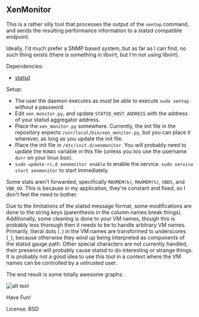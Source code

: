 ## XenMonitor

This is a rather silly tool that processes the output of the `xentop` command, 
and sends the resulting performance information to a statsd compatible endpoint.

Ideally, I'd much prefer a SNMP based system, but as far as I can find, no
such thing exists (there is something in libvirt, but I'm not using libvirt).

Dependencies:

 - [statsd]

Setup:

 - The user the daemon executes as *must* be able to execute `sudo xentop`
 *without* a password. 
 - Edit `xen_monitor.py`, and update `STATSD_HOST_ADDRESS` with the address
 of your statsd aggregator address.
 - Place the `xen_monitor.py` somewhere. Currently, the init file in the
 repository expects `/usr/local/bin/xen_monitor.py`, but you can place it
 wherever, as long as you update the init file.
 - Place the init file in `/etc/init.d/xenmonitor`. You will probably need
 to update the `RUNAS` variable in this file (unless you too use the username
 `durr` on your linux box).
 - `sudo update-rc.d xenmonitor enable` to enable the service. `sudo service 
 start xenmonitor` to start immediately.

Some stats aren't forwarded, specifically `MAXMEM(k)`, `MAXMEM(%)`, `VBDS`, and 
`VBD_OO`. This is because in my application, they're constant and fixed, so I 
don't feel the need to bother. 

Due to the limitations of the statsd message format, some modifications are done to the 
string keys (parenthesis in the column names break things). Additionally, some cleaning
is done to your VM names, though this is probably less thorough then it needs to be to 
handle arbitrary VM names. Primarily, literal dots (`.`) in the VM names are transformed to
underscores (`_`), because otherwise they wind up being interpreted as components of the
statsd gauge path. Other special characters are not currently handled, their presence
will probably cause statsd to do interesting or strange things. It is probably not
a good idea to use this tool in a context where the VM names can be controlled by a
untrusted user.

The end result is some totally awesome graphs:

![alt text](https://raw.githubusercontent.com/fake-name/XenStats/master/XenVMs.png "Grafana Graphs")

Have Fun!

License: BSD

[statsd]: https://pypi.python.org/pypi/statsd/
